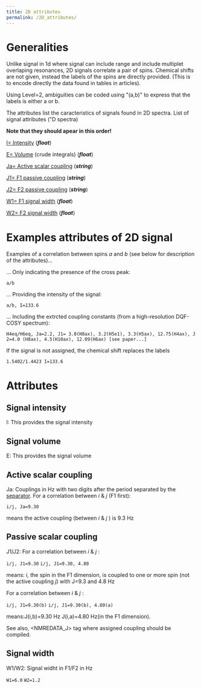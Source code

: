 ```yaml
---
title: 2D attributes
permalink: /2D_attributes/
---
```


Generalities
============

Unlike signal in 1d where signal can include range and include multiplet
overlaping resonances, 2D signals correlate a pair of spins. Chemical
shifts are not given, instead the labels of the spins are directly
provided. (This is to encode directly the data found in tables in
articles).

Using Level=2, ambiguities can be coded using "(a,b)" to express that
the labels is either a or b.

The attributes list the caracteristics of signals found in 2D spectra.
List of signal attributes ("D spectra)

**Note that they should apear in this order!**

[I= Intensity](/2D_attributes/#signal-intensity "wikilink") (***float***)

[E= Volume](/2D_attributes/#signal-Volume "wikilink") (crude integrals) (***float***)

[Ja= Active scalar coupling](/2D_attributes/#active-scalar-coupling "wikilink") (***string***)

[J1= F1 passive coupling](/2D_attributes/#passive-scalar-coupling "wikilink") (***string***)

[J2= F2 passive coupling](/2D_attributes/#passive-scalar-coupling "wikilink") (***string***)

[W1= F1 signal width](/2D_attributes/#signal-width "wikilink") (***float***)

[W2= F2 signal width](/2D_attributes/#signal-width "wikilink") (***float***)

Examples attributes of 2D signal
================================

Examples of a correlation between spins *a* and *b* (see below for
description of the attributes)...

... Only indicating the presence of the cross peak:

`a/b`

... Providing the intensity of the signal:

`a/b, I=133.6`

... Including the extrcted coupling constants (from a high-resolution
DQF-COSY spectrum):

`H4eq/H6eq, Ja=2.2, J1= 3.0(H8ax), 3.2(H5e1), 3.3(H5ax), 12.75(H4ax), J2=4.0 (H8ax), 4.5(H10ax), 12.09(H6ax) [see paper...]`

If the signal is not assigned, the chemical shift replaces the labels

`1.5402/1.4423 I=133.6`

Attributes
==========

Signal intensity
----------------
I: This provides the signal intensity 

Signal volume
-------------
E: This provides the signal volume

Active scalar coupling
----------------------

Ja: Couplings in Hz with two digits after
the period separated by the [separator](/separator "wikilink"). For a
correlation between *i* & *j* (F1 first):

`i/j, Ja=9.30`

means the active coupling (between *i* & *j* ) is 9.3 Hz

Passive scalar coupling
-----------------------

J1/J2: For a correlation between *i* &
*j* :

`i/j, J1=9.30`
`i/j, J1=9.30, 4.80`

means: *i*, the spin in the F1 dimension, is coupled to one or more spin
(not the active coupling *j*) with J=9.3 and 4.8 Hz

For a correlation between *i* & *j* :

`i/j, J1=9.30(b)`
`i/j, J1=9.30(b), 4.80(a)`

means:J(i,b)=9.30 Hz J(i,a)=4.80 Hz(in the F1 dimension).

See also, <NMREDATA_J> tag where assigned coupling should be compiled.

Signal width
------------

W1/W2: Signal widht in F1/F2 in Hz

`W1=6.0`
`W2=1.2`
